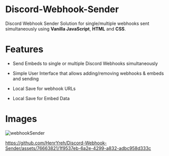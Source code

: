 # Discord-Webhook-Sender
Discord Webhook Sender Solution for single/multiple webhooks sent simultaneously using **Vanilla JavaScript**, **HTML** and **CSS**.

# Features
- Send Embeds to single or multiple Discord Webhooks simultaneously


- Simple User Interface that allows adding/removing webhooks & embeds and sending


- Local Save for webhook URLs


- Local Save for Embed Data

# Images
![webhookSender](https://github.com/HenrYreh/Discord-Webhook-Sender/assets/76663821/2d07d061-f8d3-4309-90cf-30fc6be1861d)



https://github.com/HenrYreh/Discord-Webhook-Sender/assets/76663821/1f9537eb-6a2e-4299-a832-adbc958d333c









